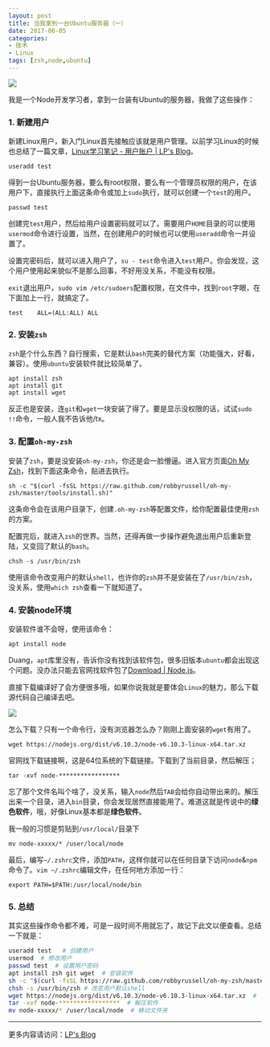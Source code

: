 ```yaml
---
layout: post
title: 当我拿到一台Ubuntu服务器（一）
date: 2017-06-05
categories: 
- 技术
- Linux
tags: [zsh,node,ubuntu]
---
```


![](http://7sbsl6.com1.z0.glb.clouddn.com/linux/ubuntu.jpg)

我是一个Node开发学习者，拿到一台装有Ubuntu的服务器，我做了这些操作：
<!-- more -->
### 1. 新建用户
新建Linux用户，新入门Linux首先接触应该就是用户管理。以前学习Linux的时候也总结了一篇文章，[Linux学习笔记 - 用户账户 | LP's Blog](http://lupeng.me/2014/05/04/Linux%E5%AD%A6%E4%B9%A0%E7%AC%94%E8%AE%B0%EF%BC%881%EF%BC%89.html)。

```
useradd test
```

得到一台Ubuntu服务器，要么有root权限，要么有一个管理员权限的用户，在该用户下，直接执行上面这条命令或加上`sudo`执行，就可以创建一个`test`的用户。

```
passwd test
```

创建完`test`用户，然后给用户设置密码就可以了。需要用户`HOME`目录的可以使用`usermod`命令进行设置，当然，在创建用户的时候也可以使用`useradd`命令一并设置了。

设置完密码后，就可以进入用户了，`su - test`命令进入`test`用户。你会发现，这个用户使用起来貌似不是那么回事，不好用没关系，不能没有权限。

`exit`退出用户，`sudo vim /etc/sudoers`配置权限，在文件中，找到`root`字眼，在下面加上一行，就搞定了。

```
test    ALL=(ALL:ALL) ALL
```

### 2. 安装`zsh`
`zsh`是个什么东西？自行搜索，它是默认`bash`完美的替代方案（功能强大，好看，兼容）。使用`ubuntu`安装软件就比较简单了。

```
apt install zsh
apt install git
apt install wget
```

反正也是安装，连`git`和`wget`一块安装了得了。要是显示没权限的话，试试`sudo !!`命令，一般人我不告诉他/tx。

### 3. 配置`oh-my-zsh`
安装了`zsh`，要是没安装`oh-my-zsh`，你还是会一脸懵逼。进入官方页面[Oh My Zsh](http://ohmyz.sh/)，找到下面这条命令，贴进去执行。

```
sh -c "$(curl -fsSL https://raw.github.com/robbyrussell/oh-my-zsh/master/tools/install.sh)"
```

这条命令会在该用户目录下，创建`.oh-my-zsh`等配置文件，给你配置最佳使用`zsh`的方案。

配置完后，就进入`zsh`的世界。当然，还得再做一步操作避免退出用户后重新登陆，又变回了默认的`bash`。

```
chsh -s /usr/bin/zsh
```

使用该命令改变用户的默认`shell`，也许你的`zsh`并不是安装在了`/usr/bin/zsh`，没关系，使用`which zsh`查看一下就知道了。

### 4. 安装node环境
安装软件谁不会呀，使用该命令：

```
apt install node
```

Duang，`apt`库里没有，告诉你没有找到该软件包，很多旧版本`ubuntu`都会出现这个问题。没办法只能去官网找软件包了[Download | Node.js](https://nodejs.org/en/download/)。

直接下载编译好了会方便很多哦，如果你说我就是要体会`Linux`的魅力，那么下载源代码自己编译去吧。

![](/assets/img/me/2017-06-05-17-02-39.jpg)

怎么下载？只有一个命令行，没有浏览器怎么办？刚刚上面安装的`wget`有用了。

```
wget https://nodejs.org/dist/v6.10.3/node-v6.10.3-linux-x64.tar.xz
```

官网找下载链接啊，这是64位系统的下载链接。下载到了当前目录，然后解压；

```
tar -xvf node-*****************
```

忘了那个文件名叫个啥了，没关系，输入`node`然后`TAB`会给你自动带出来的。解压出来一个目录，进入`bin`目录，你会发现居然直接能用了。难道这就是传说中的**绿色软件**，哦，好像Linux基本都是**绿色软件**。

我一般的习惯是剪贴到`/usr/local/`目录下

```
mv node-xxxxx/* /user/local/node
```

最后，编写`~/.zshrc`文件，添加`PATH`，这样你就可以在任何目录下访问`node`&`npm`命令了。`vim ~/.zshrc`编辑文件，在任何地方添加一行：

```
export PATH=$PATH:/usr/local/node/bin
```

### 5. 总结
其实这些操作命令都不难，可是一段时间不用就忘了，故记下此文以便查看。总结一下就是：

```sh
useradd test   # 创建用户
usermod  # 修改用户
passwd test  # 设置用户密码
apt install zsh git wget  # 安装软件
sh -c "$(curl -fsSL https://raw.github.com/robbyrussell/oh-my-zsh/master/tools/install.sh)"  # 安装oh-my-zsh
chsh -s /usr/bin/zsh # 改变用户默认shell
wget https://nodejs.org/dist/v6.10.3/node-v6.10.3-linux-x64.tar.xz  # 下载Node软件
tar -xvf node-*****************  # 解压软件
mv node-xxxxx/* /user/local/node  # 移动文件夹
```

---
更多内容请访问：[LP's Blog](http://lupeng.me)